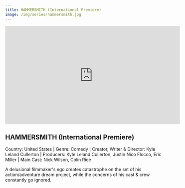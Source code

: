 ```yaml
---
title: HAMMERSMITH (International Premiere) 
image: /img/series/hammersmith.jpg
---
```

<iframe width="560" height="315" src="https://player.vimeo.com/video/396061808" frameborder="0" allow="accelerometer; autoplay; encrypted-media; gyroscope; picture-in-picture" allowfullscreen></iframe>

## HAMMERSMITH (International Premiere)
Country: United States | Genre: Comedy | Creator, Writer & Director: Kyle Leland Cullerton | Producers: Kyle Leland Cullerton, Justin Nico Flocco, Eric Miller | Main Cast: Nick Wilson, Colin Rice

A delusional filmmaker's ego creates catastrophe on the set of his action/adventure dream project, while the concerns of his cast & crew constantly go ignored.